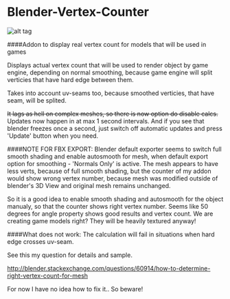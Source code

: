 # Blender-Vertex-Counter
![alt tag](https://raw.githubusercontent.com/curly-brace/Blender-Vertex-Counter/master/Screenshot_20160812_121053.png)

####Addon to display real vertex count for models that will be used in games

Displays actual vertex count that will be used to render object by game engine, depending on normal smoothing, because game engine will split verticies that have hard edge between them.

Takes into account uv-seams too, because smoothed verticies, that have seam, will be splited.

~~It lags as hell on complex meshes, so there is now option do disable calcs.~~
Updates now happen in at max 1 second intervals. And if you see that blender freezes once a second, just switch off automatic updates and press 'Update' button when you need.

####NOTE FOR FBX EXPORT:
Blender default exporter seems to switch full smooth shading and enable autosmooth for mesh, when default export option for smoothing - 'Normals Only' is active. The mesh appears to have less verts, because of full smooth shading, but the counter of my addon would show wrong vertex number, because mesh was modified outside of blender's 3D View and original mesh remains unchanged.

So it is a good idea to enable smooth shading and autosmooth for the object manualy, so that the counter shows right vertex number. Seems like 50 degrees for angle property shows good results and vertex count. We are creating game models right? They will be heavily textured anyway!

####What does not work:
The calculation will fail in situations when hard edge crosses uv-seam.

See this my question for details and sample.

http://blender.stackexchange.com/questions/60914/how-to-determine-right-vertex-count-for-mesh

For now I have no idea how to fix it.. So beware!
